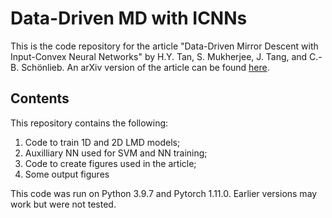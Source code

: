 # Data-Driven MD with ICNNs
 
This is the code repository for the article "Data-Driven Mirror Descent with Input-Convex Neural Networks" by H.Y. Tan, S. Mukherjee, J. Tang, and C.-B. Schönlieb. An arXiv version of the article can be found [here](https://www.arxiv.org).

## Contents
This repository contains the following:
1. Code to train 1D and 2D LMD models;
2. Auxilliary NN used for SVM and NN training;
3. Code to create figures used in the article;
4. Some output figures

This code was run on Python 3.9.7 and Pytorch 1.11.0. Earlier versions may work but were not tested.

